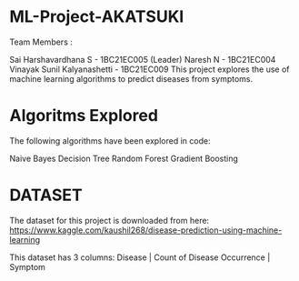 # ML-Project-AKATSUKI

Team Members :

Sai Harshavardhana S - 1BC21EC005 (Leader)
Naresh N - 1BC21EC004
Vinayak Sunil Kalyanashetti - 1BC21EC009
This project explores the use of machine learning algorithms to predict diseases from symptoms.

# Algoritms Explored

The following algorithms have been explored in code:

Naive Bayes
Decision Tree
Random Forest
Gradient Boosting

# DATASET
The dataset for this project is downloaded from here: https://www.kaggle.com/kaushil268/disease-prediction-using-machine-learning

This dataset has 3 columns: Disease | Count of Disease Occurrence | Symptom







